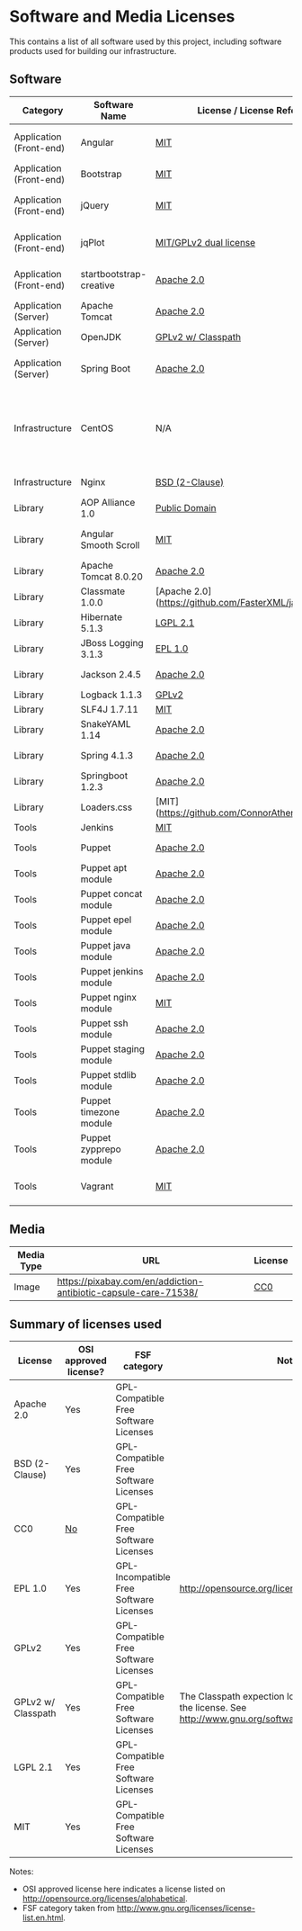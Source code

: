 # Software and Media Licenses

This contains a list of all software used by this project,
including software products used for building our infrastructure.

## Software

| Category                | Software Name           | License / License Reference                                                                    | Purpose                        | Notes                                                        |
|-------------------------|-------------------------|------------------------------------------------------------------------------------------------|--------------------------------|--------------------------------------------------------------|
| Application (Front-end) | Angular                 | [MIT](https://github.com/angular/angular.js/blob/master/LICENSE)                               | Front-end MVC framework        |                                                              |
| Application (Front-end) | Bootstrap               | [MIT](https://github.com/twbs/bootstrap/blob/master/LICENSE)                                   | CSS theming framework          |                                                              |
| Application (Front-end) | jQuery                  | [MIT](https://jquery.org/license/)                                                             | Front-end JavaScript framework |                                                              |
| Application (Front-end) | jqPlot                  | [MIT/GPLv2 dual license](http://www.jqplot.com/info.php)                                       | JavaScript graphing framework  |                                                              |
| Application (Front-end) | startbootstrap-creative | [Apache 2.0](https://github.com/IronSummitMedia/startbootstrap-creative/blob/gh-pages/LICENSE) | Boostrap CSS starter theme     |                                                              |
| Application (Server)    | Apache Tomcat           | [Apache 2.0](http://tomcat.apache.org/legal.html)                                              | Application server             |                                                              |
| Application (Server)    | OpenJDK                 | [GPLv2 w/ Classpath](http://openjdk.java.net/legal/gplv2+ce.html)                              | Development language           |                                                              |
| Application (Server)    | Spring Boot             | [Apache 2.0](http://www.springframework.net/license.html)                                      | Base application framework     |                                                              |
| Infrastructure          | CentOS                  | N/A                                                                                            | Server Operating System        | Huge compilation of software each with its own free license. |
| Infrastructure          | Nginx                   | [BSD (2-Clause)](http://nginx.org/LICENSE)                                                     | Reverse proxy server           |                                                              |
| Library                 | AOP Alliance 1.0        | [Public Domain](http://aopalliance.sourceforge.net/)                                           | Aspect Programming             |                                                              |
| Library                 | Angular Smooth Scroll   | [MIT](https://github.com/d-oliveros/ngSmoothScroll)                                            | Angular smooth scrolling       |                                                              |
| Library                 | Apache Tomcat 8.0.20    | [Apache 2.0](http://tomcat.apache.org/legal.html)                                              | Server Environment              |                                                             |
| Library                 | Classmate 1.0.0         | [Apache 2.0] (https://github.com/FasterXML/java-classmate)                                     | XML Processing                 |                                                              |
| Library                 | Hibernate 5.1.3         | [LGPL 2.1](http://hibernate.org/community/license/)                                            | Data Access                    |                                                              |
| Library                 | JBoss Logging 3.1.3     | [EPL 1.0](http://www.redhat.com/f/pdf/licenses/GLOBAL_EULA_JBoss_English_20101110.pdf)         | Logging                        |                                                              |
| Library                 | Jackson 2.4.5           | [Apache 2.0](http://wiki.fasterxml.com/JacksonLicensing)                                       | text/json Processing           |                                                              |
| Library                 | Logback 1.1.3           | [GPLv2](http://logback.qos.ch/)                                                                | Logging                        |                                                              |
| Library                 | SLF4J 1.7.11            | [MIT](http://www.slf4j.org/license.html)                                                       | Logging                        |                                                              |
| Library                 | SnakeYAML 1.14          | [Apache 2.0](https://bitbucket.org/asomov/snakeyaml/src/6e0ef5869fb9790111d48158dc437526c770d6aa/LICENSE.txt) | text/YAML Processing |                                                         |
| Library                 | Spring 4.1.3            | [Apache 2.0](http://spring.io/)                                                                | Java Programming                |                                                             |
| Library                 | Springboot 1.2.3        | [Apache 2.0](http://spring.io/)                                                                | Server Environment              |                                                             |
| Library				  | Loaders.css				| [MIT] (https://github.com/ConnorAtherton/loaders.css) 										 | Loading animation			  |																 |
| Tools                   | Jenkins                 | [MIT](https://jenkins-ci.org/mit-license)                                                      | Build server                   |                                                              |
| Tools                   | Puppet                  | [Apache 2.0](https://puppetlabs.com/apache)                                                    | Configuration Management       |                                                              |
| Tools                   | Puppet apt module       | [Apache 2.0](https://forge.puppetlabs.com/puppetlabs/apt/license)                              | Configuration Management       |                                                              |
| Tools                   | Puppet concat module    | [Apache 2.0](https://forge.puppetlabs.com/puppetlabs/concat/license)                           | Configuration Management       |                                                              |
| Tools                   | Puppet epel module      | [Apache 2.0](https://forge.puppetlabs.com/stahnma/epel/license)                                | Configuration Management       |                                                              |
| Tools                   | Puppet java module      | [Apache 2.0](https://forge.puppetlabs.com/puppetlabs/java/license)                             | Configuration Management       |                                                              |
| Tools                   | Puppet jenkins module   | [Apache 2.0](https://forge.puppetlabs.com/rtyler/jenkins/license)                              | Configuration Management       |                                                              |
| Tools                   | Puppet nginx module     | [MIT](https://github.com/jfryman/puppet-nginx/blob/master/LICENSE.md)                          | Configuration Management       |                                                              |
| Tools                   | Puppet ssh module       | [Apache 2.0](https://forge.puppetlabs.com/saz/ssh/license)                                     | Configuration Management       |                                                              |
| Tools                   | Puppet staging module   | [Apache 2.0](https://forge.puppetlabs.com/nanliu/staging/license)                              | Configuration Management       |                                                              |
| Tools                   | Puppet stdlib module    | [Apache 2.0](https://forge.puppetlabs.com/puppetlabs/stdlib/license)                           | Configuration Management       |                                                              |
| Tools                   | Puppet timezone module  | [Apache 2.0](https://forge.puppetlabs.com/saz/timezone/license)                                | Configuration Management       |                                                              |
| Tools                   | Puppet zypprepo module  | [Apache 2.0](https://forge.puppetlabs.com/darin/zypprepo)                                      | Configuration Management       |                                                              |
| Tools                   | Vagrant                 | [MIT](https://github.com/mitchellh/vagrant/blob/master/LICENSE)                                | Local development testing      |                                                              |

## Media

| Media Type | URL                                                             | License                                      |
|------------|-----------------------------------------------------------------|----------------------------------------------|
| Image      | https://pixabay.com/en/addiction-antibiotic-capsule-care-71538/ | [CC0](https://pixabay.com/en/service/terms/) |

## Summary of licenses used

| License            | OSI approved license?                   | FSF category                            | Notes                                                                                                                   |
|--------------------|-----------------------------------------|-----------------------------------------|-------------------------------------------------------------------------------------------------------------------------|
| Apache 2.0         | Yes                                     | GPL-Compatible Free Software Licenses   |                                                                                                                         |
| BSD (2-Clause)     | Yes                                     | GPL-Compatible Free Software Licenses   |                                                                                                                         |  
| CC0                | [No](http://opensource.org/faq#cc-zero) | GPL-Compatible Free Software Licenses   |                                                                                                                         |
| EPL 1.0            | Yes                                     | GPL-Incompatible Free Software Licenses | http://opensource.org/licenses/EPL-1.0                                                                                  |
| GPLv2              | Yes                                     | GPL-Compatible Free Software Licenses   |                                                                                                                         |
| GPLv2 w/ Classpath | Yes                                     | GPL-Compatible Free Software Licenses   | The Classpath expection loosens certain portions of the license. See http://www.gnu.org/software/classpath/license.html |
| LGPL 2.1           | Yes                                     | GPL-Compatible Free Software Licenses   |                                                                                                                         |
| MIT                | Yes                                     | GPL-Compatible Free Software Licenses   |                                                                                                                         |

Notes:
* OSI approved license here indicates a license listed on http://opensource.org/licenses/alphabetical.
* FSF category taken from http://www.gnu.org/licenses/license-list.en.html.
